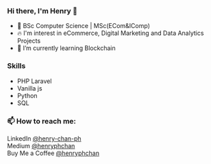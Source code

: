 ### Hi there, I'm Henry 👋
- 🏫 BSc Computer Science | MSc(ECom&IComp)
- 🔥 I'm interest in eCommerce, Digital Marketing and Data Analytics Projects
- 🌱 I’m currently learning Blockchain

### Skills
- PHP Laravel
- Vanilla js
- Python
- SQL

### 📫 How to reach me:
LinkedIn [@henry-chan-ph](https://www.linkedin.com/in/henry-chan-ph/) <br>
Medium [@henryphchan](https://medium.com/@henryphchan)<br>
Buy Me a Coffee [@henryphchan](https://www.buymeacoffee.com/henryphchan)

<!--
**henryphchan/henryphchan** is a ✨ _special_ ✨ repository because its `README.md` (this file) appears on your GitHub profile.

Here are some ideas to get you started:

- 🔭 I’m currently working on ...
- 🌱 I’m currently learning ...
- 👯 I’m looking to collaborate on ...
- 🤔 I’m looking for help with ...
- 💬 Ask me about ...
- 📫 How to reach me: ...
- 😄 Pronouns: ...
- ⚡ Fun fact: ...
-->
